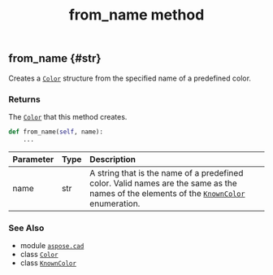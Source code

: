 ﻿---
title: from_name method
second_title: Aspose.CAD for Python via .NET API References
description: 
type: docs
weight: 40
url: /python-net/aspose.cad/color/from_name/
is_root: false
---

## from_name {#str}

Creates a [`Color`](/cad/python-net/aspose.cad/color) structure from the specified name of a predefined color.


### Returns 


The [`Color`](/cad/python-net/aspose.cad/color) that this method creates.


```python
def from_name(self, name):
    ...
```


| Parameter | Type | Description |
| :- | :- | :- |
| name | str | A string that is the name of a predefined color. Valid names are the same as the names of the elements of the [`KnownColor`](/cad/python-net/aspose.cad/knowncolor) enumeration. |



### See Also
* module [`aspose.cad`](../../)
* class [`Color`](/cad/python-net/aspose.cad/color)
* class [`KnownColor`](/cad/python-net/aspose.cad/knowncolor)
